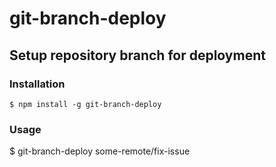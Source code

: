 # git-branch-deploy
## Setup repository branch for deployment

### Installation

	$ npm install -g git-branch-deploy

### Usage

  $ git-branch-deploy some-remote/fix-issue
